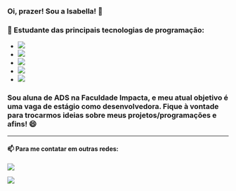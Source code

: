 ### Oi, prazer! Sou a Isabella! 👋

<!--
**isasanchis/isasanchis** is a ✨ _special_ ✨ repository because its `README.md` (this file) appears on your GitHub profile.

Here are some ideas to get you started:

- 🔭 I’m currently working on ...
- 🌱 I’m currently learning ...
- 👯 I’m looking to collaborate on ...
- 🤔 I’m looking for help with ...
- 💬 Ask me about ...
- 📫 How to reach me: ...
- 😄 Pronouns: ...
- ⚡ Fun fact: ...
-->

  <h3>🌱 Estudante das principais tecnologias de programação: </h3>

  * <img src="https://img.shields.io/badge/HTML5-E34F26?style=for-the-badge&logo=html5&logoColor=white">
  * <img src="https://img.shields.io/badge/CSS3-1572B6?style=for-the-badge&logo=css3&logoColor=white">
  * <img src="https://img.shields.io/badge/Angular-DD0031?style=for-the-badge&logo=angular&logoColor=white">
  * <img src="https://img.shields.io/badge/Java-ED8B00?style=for-the-badge&logo=java&logoColor=white">
  * <img src="https://img.shields.io/badge/Spring-6DB33F?style=for-the-badge&logo=spring&logoColor=white">

<h3>Sou aluna de ADS na Faculdade Impacta, e meu atual objetivo é uma vaga de estágio como desenvolvedora. Fique à vontade para trocarmos ideias sobre meus projetos/programações e afins! 😄</h3>
<hr>

<h4>📫 Para me contatar em outras redes:</h4>

<a href="https://www.linkedin.com/in/isabella-sanchis/"><img src="https://img.shields.io/badge/LinkedIn-0077B5?style=for-the-badge&logo=linkedin&logoColor=white" /></a>

<a href="https://mail.google.com/mail/?view=cm&fs=1&to=isasanchis3@gmail.com&su=SUBJECT&body=BODY&b"><img src="https://img.shields.io/badge/Gmail-D14836?style=for-the-badge&logo=gmail&logoColor=white"/></a>
